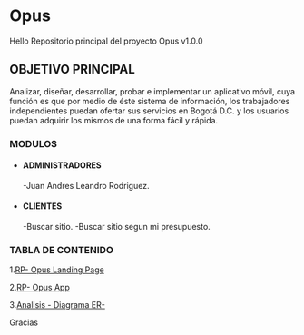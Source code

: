 # Opus
Hello
Repositorio principal del proyecto Opus v1.0.0
## OBJETIVO PRINCIPAL

Analizar, diseñar, desarrollar, probar e implementar un aplicativo móvil, cuya función es que por medio de éste sistema de información, los trabajadores independientes puedan ofertar sus servicios en Bogotá D.C. y los usuarios puedan adquirir los mismos de una forma fácil y rápida.
### MODULOS
- #### ADMINISTRADORES
    -Juan Andres Leandro Rodriguez.
- #### CLIENTES
    -Buscar sitio.
    -Buscar sitio segun mi presupuesto.

### TABLA DE CONTENIDO

1.[RP- Opus  Landing Page](https://github.com/Juan2307/Opus_Landing_Page2.git)

2.[RP- Opus App](https://github.com/Juan2307/Opus_Version1.git)

3.[Analisis - Diagrama  ER-](https://github.com/Juan2307/Opus/tree/main/Analisis)

Gracias